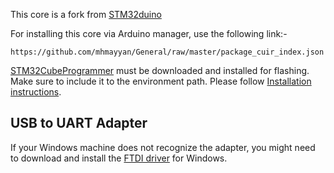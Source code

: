 This core is a fork from [STM32duino](https://github.com/stm32duino/Arduino_Core_STM32)

For installing this core via Arduino manager, use the following link:- 
```
https://github.com/mhmayyan/General/raw/master/package_cuir_index.json
```


[STM32CubeProgrammer](https://www.st.com/en/development-tools/stm32cubeprog.html) must be downloaded and installed for flashing. Make sure to include it to the environment path. Please follow [Installation instructions](https://wiki.st.com/stm32mpu/wiki/STM32CubeProgrammer).


## USB to UART Adapter
If your Windows machine does not recognize the adapter, you might need to download and install the [FTDI driver](https://ftdichip.com/wp-content/uploads/2021/02/CDM21228_Setup.zip) for Windows. 
